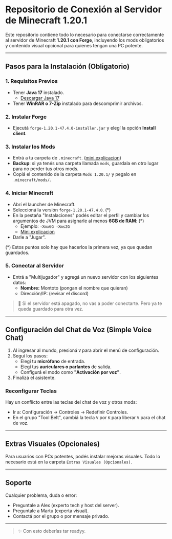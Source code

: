 # Repositorio de Conexión al Servidor de Minecraft 1.20.1

Este repositorio contiene todo lo necesario para conectarse correctamente al servidor de Minecraft **1.20.1 con Forge**, incluyendo los mods obligatorios y contenido visual opcional para quienes tengan una PC potente.

---

## Pasos para la Instalación (Obligatorio)

### 1. Requisitos Previos

- Tener **Java 17** instalado.
  - [Descargar Java 17](https://adoptium.net/en-GB/temurin/releases/?version=17)
- Tener **WinRAR o 7-Zip** instalado para descomprimir archivos.

### 2. Instalar Forge

- Ejecutá `forge-1.20.1-47.4.0-installer.jar` y elegí la opción **Install client**.

### 3. Instalar los Mods

- Entrá a tu carpeta de `.minecraft`. ([mini explicacion](https://youtu.be/XYNdWGJI0Vg?si=e3KWQYHHYuu7C6lL\&t=43))
- **Backup**: si ya tenés una carpeta llamada `mods`, guardala en otro lugar para no perder tus otros mods.
- Copiá el contenido de la carpeta `Mods 1.20.1/` y pegalo en `.minecraft/mods/`.

### 4. Iniciar Minecraft

- Abrí el launcher de Minecraft.
- Seleccioná la versión `forge-1.20.1-47.4.0`. (\*)
- En la pestaña "Instalaciones" podés editar el perfil y cambiar los argumentos de JVM para asignarle al menos **6GB de RAM**: (\*)
  - Ejemplo: `-Xmx6G -Xms2G`
  - [Mini explicacion](https://www.youtube.com/clip/UgkxccZbczh97olrcoOc_uja0_PHN1YS4sQX)
- Darle a "Jugar".

(\*) Estos puntos solo hay que hacerlos la primera vez, ya que quedan guardados.

### 5. Conectar al Servidor

- Entrá a "Multijugador" y agregá un nuevo servidor con los siguientes datos:
  - **Nombre:** Montoto (pongan el nombre que quieran)
  - Dirección/IP: (revisar el discord)

> 🚨 Si el servidor está apagado, no vas a poder conectarte. Pero ya te queda guardado para otra vez.

---

## Configuración del Chat de Voz (Simple Voice Chat)

1. Al ingresar al mundo, presioná `V` para abrir el menú de configuración.
2. Seguí los pasos:
   - Elegí tu **micrófono** de entrada.
   - Elegí tus **auriculares o parlantes** de salida.
   - Configurá el modo como **"Activación por voz"**.
3. Finalizá el asistente.

### Reconfigurar Teclas

Hay un conflicto entre las teclas del chat de voz y otros mods:

- Ir a: Configuración → Controles → Redefinir Controles.
- En el grupo "Tool Belt", cambiá la tecla `V` por `K` para liberar `V` para el chat de voz.

---

## Extras Visuales (Opcionales)

Para usuarios con PCs potentes, podés instalar mejoras visuales. Todo lo necesario está en la carpeta `Extras Visuales (Opcionales)`.

---

## Soporte

Cualquier problema, duda o error:

- Preguntale a Alex (experto tech y host del server).
- Preguntale a Martu (experta visual).
- Contactá por el grupo o por mensaje privado.

---

> ✨ Con esto deberías tar readyy.

